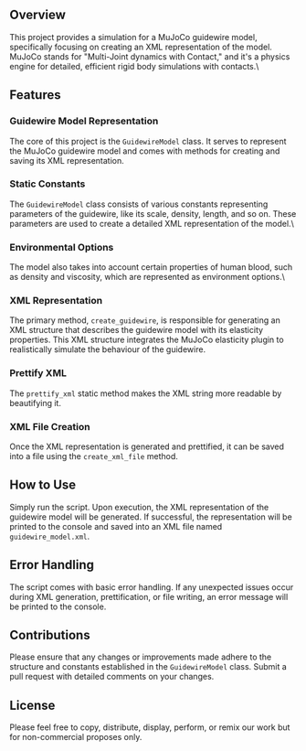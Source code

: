 ## Overview
This project provides a simulation for a MuJoCo guidewire model, specifically focusing on creating an XML representation of the model. MuJoCo stands for "Multi-Joint dynamics with Contact," and it's a physics engine for detailed, efficient rigid body simulations with contacts.\

## Features
### Guidewire Model Representation
The core of this project is the `GuidewireModel` class. It serves to represent the MuJoCo guidewire model and comes with methods for creating and saving its XML representation.

### Static Constants
The `GuidewireModel` class consists of various constants representing parameters of the guidewire, like its scale, density, length, and so on. These parameters are used to create a detailed XML representation of the model.\

### Environmental Options
The model also takes into account certain properties of human blood, such as density and viscosity, which are represented as environment options.\

### XML Representation
The primary method, `create_guidewire`, is responsible for generating an XML structure that describes the guidewire model with its elasticity properties. This XML structure integrates the MuJoCo elasticity plugin to realistically simulate the behaviour of the guidewire.

### Prettify XML
The `prettify_xml` static method makes the XML string more readable by beautifying it.

### XML File Creation
Once the XML representation is generated and prettified, it can be saved into a file using the `create_xml_file` method.

## How to Use
Simply run the script. Upon execution, the XML representation of the guidewire model will be generated. If successful, the representation will be printed to the console and saved into an XML file named `guidewire_model.xml`.

## Error Handling
The script comes with basic error handling. If any unexpected issues occur during XML generation, prettification, or file writing, an error message will be printed to the console.

## Contributions
Please ensure that any changes or improvements made adhere to the structure and constants established in the `GuidewireModel` class. Submit a pull request with detailed comments on your changes.

## License
Please feel free to copy, distribute, display, perform, or remix our work but for non-commercial proposes only.